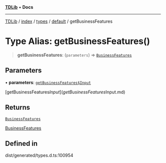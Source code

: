 [**TDLib**](../../../../../../README.md) • **Docs**

***

[TDLib](../../../../../../modules.md) / [index](../../../../../README.md) / [types](../../../README.md) / [default](../README.md) / getBusinessFeatures

# Type Alias: getBusinessFeatures()

> **getBusinessFeatures**: (`parameters`) => [`BusinessFeatures`](BusinessFeatures.md)

## Parameters

• **parameters**: [`getBusinessFeatures$Input`](getBusinessFeatures$Input.md)

[getBusinessFeatures$Input](getBusinessFeatures$Input.md)

## Returns

[`BusinessFeatures`](BusinessFeatures.md)

[BusinessFeatures](BusinessFeatures.md)

## Defined in

dist/generated/types.d.ts:100954
